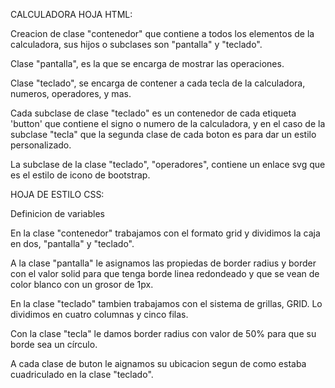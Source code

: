 CALCULADORA
HOJA HTML:

Creacion de clase "contenedor" que contiene a todos los elementos de la calculadora, sus hijos o subclases son "pantalla" y "teclado".

Clase "pantalla", es la que se encarga de mostrar las operaciones.

Clase "teclado", se encarga de contener a cada tecla de la calculadora, numeros, operadores, y mas.

Cada subclase de clase "teclado" es un contenedor de cada etiqueta 'button' que contiene el signo o numero de la calculadora, y en el caso de la subclase "tecla" que la segunda clase de cada boton es para dar un estilo personalizado.

La subclase de la clase "teclado", "operadores", contiene un enlace svg que es el estilo de icono de bootstrap. 

HOJA DE ESTILO CSS:

Definicion de variables 

En la clase "contenedor" trabajamos con el formato grid y dividimos la caja en dos, "pantalla" y "teclado".

A la clase "pantalla" le asignamos las propiedas de border radius y border con el valor solid para que tenga borde linea redondeado y que se vean de color blanco con un grosor de 1px.

En la clase "teclado" tambien trabajamos con el sistema de grillas, GRID. Lo dividimos en cuatro columnas y cinco filas.

Con la clase "tecla" le damos border radius con valor de 50% para que su borde sea un círculo.

A cada clase de buton le aignamos su ubicacion segun de como estaba cuadriculado en la clase "teclado".